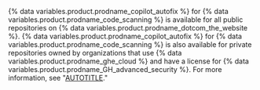 {% data variables.product.prodname_copilot_autofix %} for {% data variables.product.prodname_code_scanning %} is available for all public repositories on {% data variables.product.prodname_dotcom_the_website %}. {% data variables.product.prodname_copilot_autofix %} for {% data variables.product.prodname_code_scanning %} is also available for private repositories owned by organizations that use {% data variables.product.prodname_ghe_cloud %} and have a license for {% data variables.product.prodname_GH_advanced_security %}. For more information, see "[AUTOTITLE](/get-started/learning-about-github/about-github-advanced-security)."
